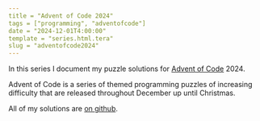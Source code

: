 ```yaml
---
title = "Advent of Code 2024"
tags = ["programming", "adventofcode"]
date = "2024-12-01T4:00:00"
template = "series.html.tera"
slug = "adventofcode2024"
---
```


In this series I document my puzzle solutions for [Advent of Code](https://adventofcode.com/) 2024.

Advent of Code is a series of themed programming puzzles of increasing difficulty that are released throughout December up until Christmas.

All of my solutions are [on github](https://github.com/AbooMinister25/adventofcode2024).
